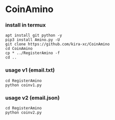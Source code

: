 # CoinAmino

### install in termux

```
apt install git python -y
pip3 install Amino.py -U
git clone https://github.com/kira-xc/CoinAmino
cd CoinAmino
cp * ../RegisterAmino -f
cd ..
```

### usage v1 (email.txt)

```
cd RegisterAmino
python coinv1.py
```
### usage v2 (email.json)

```
cd RegisterAmino
python coinv2.py
```

